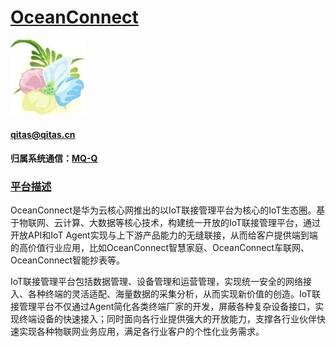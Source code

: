 # [OceanConnect](https://github.com/OS-Q/MQ-Q) 
[![sites](OS-Q/OS-Q.png)](http://www.OS-Q.com/OceanConnect)
####  qitas@qitas.cn
#### 归属系统通信：[MQ-Q](https://github.com/OS-Q/MQ-Q)
### [平台描述](https://developer.huawei.com/ict/cn/site-oceanconnect-next) 

OceanConnect是华为云核心网推出的以IoT联接管理平台为核心的IoT生态圈。基于物联网、云计算、大数据等核心技术，构建统一开放的IoT联接管理平台，通过开放API和IoT Agent实现与上下游产品能力的无缝联接，从而给客户提供端到端的高价值行业应用，比如OceanConnect智慧家庭、OceanConnect车联网、OceanConnect智能抄表等。

IoT联接管理平台包括数据管理、设备管理和运营管理，实现统一安全的网络接入、各种终端的灵活适配、海量数据的采集分析，从而实现新价值的创造。IoT联接管理平台不仅通过Agent简化各类终端厂家的开发，屏蔽各种复杂设备接口，实现终端设备的快速接入；同时面向各行业提供强大的开放能力，支撑各行业伙伴快速实现各种物联网业务应用，满足各行业客户的个性化业务需求。



